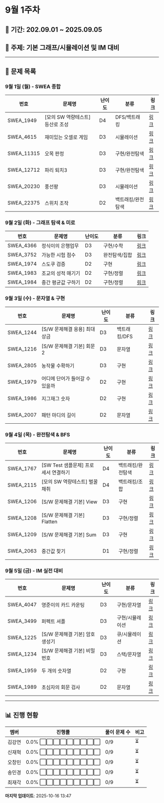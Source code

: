 # 9월 1주차

## 📅 기간: 202.09.01 ~ 2025.09.05

## 🎯 주제: 기본 그래프/시뮬레이션 및 IM 대비

---

## 📝 문제 목록

### 9월 1일 (월) - SWEA 종합
| 번호 | 문제명 | 난이도 | 분류 | 링크 |
|------|---------|--------|------|------|
| SWEA_1949 | [모의 SW 역량테스트] 등산로 조성 | D4 | DFS/백트래킹 | [링크](https://swexpertacademy.com/main/code/problem/problemDetail.do?contestProbId=AV5PoOKKAPIDFAUq) |
| SWEA_4615 | 재미있는 오셀로 게임 | D3 | 시뮬레이션 | [링크](https://swexpertacademy.com/main/code/problem/problemDetail.do?contestProbId=AWQmA4uK8ygDFAXj) |
| SWEA_11315 | 오목 판정 | D3 | 구현/완전탐색 | [링크](https://swexpertacademy.com/main/code/problem/problemDetail.do?contestProbId=AXaSUPYqPYMDFASQ) |
| SWEA_12712 | 파리 퇴치3 | D3 | 구현/완전탐색 | [링크](https://swexpertacademy.com/main/code/userProblem/userProblemDetail.do?contestProbId=AXuARWAqDkQDFARa) |
| SWEA_20230 | 풍선팡 | D3 | 시뮬레이션 | [링크](https://swexpertacademy.com/main/code/userProblem/userProblemDetail.do?contestProbId=AY3FFOTaN7EDFAXh) |
| SWEA_22375 | 스위치 조작 | D2 | 백트래킹/완전탐색 | [링크](https://swexpertacademy.com/main/code/userProblem/userProblemDetail.do?contestProbId=AZHA7Cn6ZgsDFAQP) |

### 9월 2일 (화) - 그래프 탐색 & 미로
| 번호 | 문제명 | 난이도 | 분류 | 링크 |
|------|---------|--------|------|------|
| SWEA_4366 | 정식이의 은행업무 | D3 | 구현/수학 | [링크](https://swexpertacademy.com/main/code/problem/problemDetail.do?contestProbId=AWMeRLz6kC0DFAXd) |
| SWEA_3752 | 가능한 시험 점수 | D3 | 완전탐색/집합 | [링크](https://swexpertacademy.com/main/code/problem/problemDetail.do?contestProbId=AWHPkqBqAEsDFAUn) |
| SWEA_1974 | 스도쿠 검증 | D2 | 구현 | [링크](https://swexpertacademy.com/main/code/problem/problemDetail.do?contestProbId=AV5Psz16AYEDFAUq) |
| SWEA_1983 | 조교의 성적 매기기 | D2 | 구현/정렬 | [링크](https://swexpertacademy.com/main/code/problem/problemDetail.do?contestProbId=AV5PwGK6AcIDFAUq) |
| SWEA_1984 | 중간 평균값 구하기 | D2 | 구현/정렬 | [링크](https://swexpertacademy.com/main/code/problem/problemDetail.do?contestProbId=AV5Pw_-KAdcDFAUq) |

### 9월 3일 (수) - 문자열 & 구현
| 번호 | 문제명 | 난이도 | 분류 | 링크 |
|------|---------|--------|------|------|
| SWEA_1244 | [S/W 문제해결 응용] 최대 상금 | D3 | 백트래킹/DFS | [링크](https://swexpertacademy.com/main/code/problem/problemDetail.do?contestProbId=AV15Khn6AN0CFAYD) |
| SWEA_1216 | [S/W 문제해결 기본] 회문2 | D3 | 문자열 | [링크](https://swexpertacademy.com/main/code/problem/problemDetail.do?contestProbId=AV14Rq5aABUCFAYi) |
| SWEA_2805 | 농작물 수확하기 | D3 | 구현 | [링크](https://swexpertacademy.com/main/code/problem/problemDetail.do?contestProbId=AV7GLXqKAWYDFAXB) |
| SWEA_1979 | 어디에 단어가 들어갈 수 있을까 | D2 | 구현 | [링크](https://swexpertacademy.com/main/code/problem/problemDetail.do?contestProbId=AV5PuPq6AaQDFAUq) |
| SWEA_1986 | 지그재그 숫자 | D2 | 구현 | [링크](https://swexpertacademy.com/main/code/problem/problemDetail.do?contestProbId=AV5PxmBqAe8DFAUq) |
| SWEA_2007 | 패턴 마디의 길이 | D2 | 문자열 | [링크](https://swexpertacademy.com/main/code/problem/problemDetail.do?contestProbId=AV5P1kNKAl8DFAUq) |

### 9월 4일 (목) - 완전탐색 & BFS
| 번호 | 문제명 | 난이도 | 분류 | 링크 |
|------|---------|--------|------|------|
| SWEA_1767 | [SW Test 샘플문제] 프로세서 연결하기 | D4 | 백트래킹/완전탐색 | [링크](https://swexpertacademy.com/main/code/problem/problemDetail.do?contestProbId=AV4suNtaXFEDFAUf) |
| SWEA_2115 | [모의 SW 역량테스트] 벌꿀채취 | D4 | 백트래킹/조합 | [링크](https://swexpertacademy.com/main/code/problem/problemDetail.do?contestProbId=AV5V4A46AdIDFAWu) |
| SWEA_1206 | [S/W 문제해결 기본] View | D3 | 구현 | [링크](https://swexpertacademy.com/main/code/problem/problemDetail.do?contestProbId=AV134DPqAA8CFAYh) |
| SWEA_1208 | [S/W 문제해결 기본] Flatten | D3 | 구현/정렬 | [링크](https://swexpertacademy.com/main/code/problem/problemDetail.do?contestProbId=AV139KOaABgCFAYh) |
| SWEA_1209 | [S/W 문제해결 기본] Sum | D3 | 구현 | [링크](https://swexpertacademy.com/main/code/problem/problemDetail.do?contestProbId=AV13_BWKACUCFAYh) |
| SWEA_2063 | 중간값 찾기 | D1 | 구현/정렬 | [링크](https://swexpertacademy.com/main/code/problem/problemDetail.do?contestProbId=AV5QPsXKA2UDFAUq) |

### 9월 5일 (금) - IM 실전 대비
| 번호 | 문제명 | 난이도 | 분류 | 링크 |
|------|---------|--------|------|------|
| SWEA_4047 | 영준이의 카드 카운팅 | D3 | 구현/문자열 | [링크](https://swexpertacademy.com/main/code/problem/problemDetail.do?contestProbId=AWIsY84KEPMDFAWN) |
| SWEA_3499 | 퍼펙트 셔플 | D3 | 구현/시뮬레이션 | [링크](https://swexpertacademy.com/main/code/problem/problemDetail.do?contestProbId=AWGsRbk6AQIDFAVW) |
| SWEA_1225 | [S/W 문제해결 기본] 암호생성기 | D3 | 큐/시뮬레이션 | [링크](https://swexpertacademy.com/main/code/problem/problemDetail.do?contestProbId=AV14uWl6AF0CFAYD) |
| SWEA_1234 | [S/W 문제해결 기본] 비밀번호 | D3 | 스택/문자열 | [링크](https://swexpertacademy.com/main/code/problem/problemDetail.do?contestProbId=AV14_DEKAJcCFAYD) |
| SWEA_1959 | 두 개의 숫자열 | D2 | 구현 | [링크](https://swexpertacademy.com/main/code/problem/problemDetail.do?contestProbId=AV5PpoFaAS4DFAUq) |
| SWEA_1989 | 초심자의 회문 검사 | D2 | 문자열 | [링크](https://swexpertacademy.com/main/code/problem/problemDetail.do?contestProbId=AV5PyTLqAf4DFAUq) |

---

## 📊 진행 현황

| 멤버 | 진행률 | 풀이 문제 수 | 비고 |
|------|--------|-------------|------|
| 김강연 | 0.0% ⬜⬜⬜⬜⬜⬜⬜⬜⬜ | 0/9 | ⏳ |
| 신재혁 | 0.0% ⬜⬜⬜⬜⬜⬜⬜⬜⬜ | 0/9 | ⏳ |
| 오창민 | 0.0% ⬜⬜⬜⬜⬜⬜⬜⬜⬜ | 0/9 | ⏳ |
| 송민경 | 0.0% ⬜⬜⬜⬜⬜⬜⬜⬜⬜ | 0/9 | ⏳ |
| 최재각 | 0.0% ⬜⬜⬜⬜⬜⬜⬜⬜⬜ | 0/9 | ⏳ |

**마지막 업데이트**: 2025-10-16 13:47
